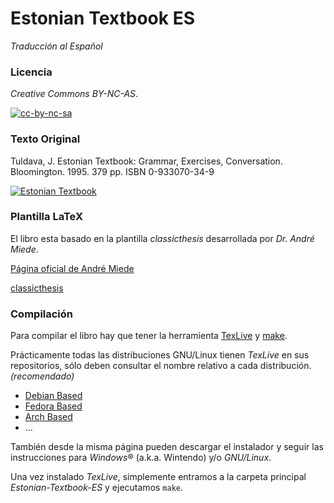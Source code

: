 # Estonian Textbook ES 

*Traducción al Español*

### Licencia

*Creative Commons BY-NC-AS*. 

[![cc-by-nc-sa](http://i.creativecommons.org/l/by-nc-sa/3.0/88x31.png)](http://creativecommons.org/licenses/by-nc-sa/3.0/)


### Texto Original

Tuldava, J. Estonian Textbook: Grammar, Exercises, Conversation. Bloomington. 1995. 379 pp. ISBN 0-933070-34-9

[![Estonian Textbook](http://img2.imagesbn.com/p/9780933070349_p0_v1_s260x420.gif)](http://www.barnesandnoble.com/w/estonian-textbook-juhan-tuldava/1001235846?ean=9780933070349)

### Plantilla LaTeX

El libro esta basado en la plantilla *classicthesis* desarrollada por *Dr. André Miede*.

[Página oficial de André Miede](http://miede.de/)

[classicthesis](https://classicthesis.googlecode.com/files/classicthesis.v4.1.zip)

### Compilación

Para compilar el libro hay que tener la herramienta [TexLive](http://www.tug.org/texlive/) y [make](http://www.gnu.org/software/make/).

Prácticamente todas las distribuciones GNU/Linux tienen *TexLive* en sus repositorios, sólo deben consultar el nombre relativo a cada distribución. *(recomendado)*

* [Debian Based](https://wiki.debian.org/Latex)
* [Fedora Based](http://fedoraproject.org/wiki/Features/TeXLive)
* [Arch Based](https://wiki.archlinux.org/index.php/TeX_Live)
* ...

También desde la misma página pueden descargar el instalador y seguir las instrucciones para *Windows*&reg; (a.k.a. Wintendo) y/o *GNU/Linux*.

Una vez instalado *TexLive*, simplemente entramos a la carpeta principal *Estonian-Textbook-ES* y ejecutamos `make`.

